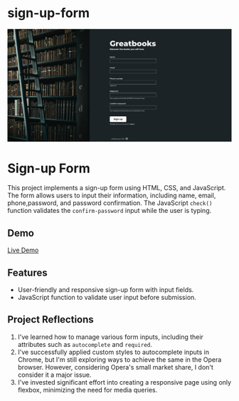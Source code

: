 # sign-up-form

![screenshot](./screenshot.png)

# Sign-up Form

This project implements a sign-up form using HTML, CSS, and JavaScript. The form allows users to input their information, including name, email, phone,password, and password confirmation. The JavaScript `check()` function validates the `confirm-password` input while the user is typing.

## Demo

[Live Demo](https://sofiabaezzato.github.io/sign-up-form/)

## Features

- User-friendly and responsive sign-up form with input fields.
- JavaScript function to validate user input before submission.

## Project Reflections

1. I've learned how to manage various form inputs, including their attributes such as `autocomplete` and `required`.
2. I've successfully applied custom styles to autocomplete inputs in Chrome, but I'm still exploring ways to achieve the same in the Opera browser. However, considering Opera's small market share, I don't consider it a major issue.
3. I've invested significant effort into creating a responsive page using only flexbox, minimizing the need for media queries.